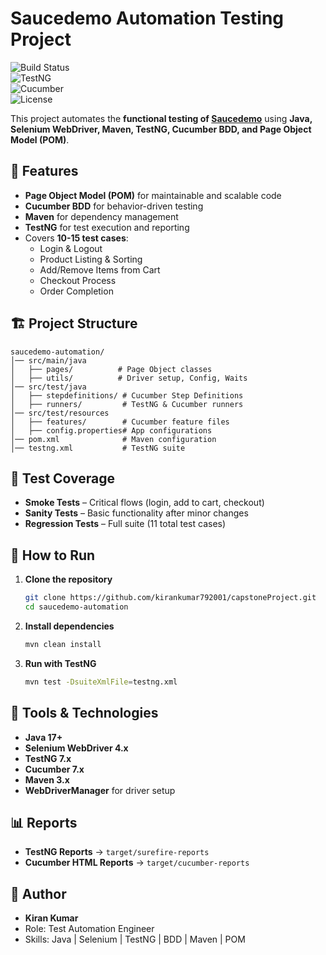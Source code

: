 # Saucedemo Automation Testing Project

![Build Status](https://img.shields.io/badge/build-passing-brightgreen)  
![TestNG](https://img.shields.io/badge/TestNG-7.x-blue)  
![Cucumber](https://img.shields.io/badge/Cucumber-7.x-green)  
![License](https://img.shields.io/badge/license-MIT-orange)

This project automates the **functional testing of [Saucedemo](https://www.saucedemo.com/)** using **Java, Selenium WebDriver, Maven, TestNG, Cucumber BDD, and Page Object Model (POM)**.

## 📌 Features
- **Page Object Model (POM)** for maintainable and scalable code  
- **Cucumber BDD** for behavior-driven testing  
- **Maven** for dependency management  
- **TestNG** for test execution and reporting  
- Covers **10-15 test cases**:
  - Login & Logout  
  - Product Listing & Sorting  
  - Add/Remove Items from Cart  
  - Checkout Process  
  - Order Completion  

## 🏗 Project Structure
```
saucedemo-automation/
│── src/main/java
│   ├── pages/          # Page Object classes
│   ├── utils/          # Driver setup, Config, Waits
│── src/test/java
│   ├── stepdefinitions/ # Cucumber Step Definitions
│   ├── runners/         # TestNG & Cucumber runners
│── src/test/resources
│   ├── features/        # Cucumber feature files
│   ├── config.properties# App configurations
│── pom.xml              # Maven configuration
│── testng.xml           # TestNG suite
```

## 🧪 Test Coverage
- **Smoke Tests** – Critical flows (login, add to cart, checkout)  
- **Sanity Tests** – Basic functionality after minor changes  
- **Regression Tests** – Full suite (11 total test cases)  

## 🚀 How to Run
1. **Clone the repository**
   ```bash
   git clone https://github.com/kirankumar792001/capstoneProject.git
   cd saucedemo-automation
   ```

2. **Install dependencies**
   ```bash
   mvn clean install
   ```

3. **Run with TestNG**
   ```bash
   mvn test -DsuiteXmlFile=testng.xml
   ```

## 🧰 Tools & Technologies
- **Java 17+**
- **Selenium WebDriver 4.x**
- **TestNG 7.x**
- **Cucumber 7.x**
- **Maven 3.x**
- **WebDriverManager** for driver setup

## 📊 Reports
- **TestNG Reports** → `target/surefire-reports`  
- **Cucumber HTML Reports** → `target/cucumber-reports`

## 👤 Author
- **Kiran Kumar**  
- Role: Test Automation Engineer  
- Skills: Java | Selenium | TestNG | BDD | Maven | POM  
